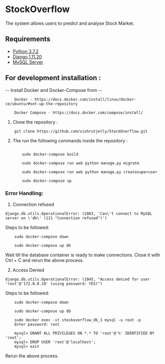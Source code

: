 # StockOverflow
The system allows users to predict and analyse Stock Market.

## Requirements

* [Python 3.7.2](https://python.org/)
* [Django 1.11.20](https://www.djangoproject.com/)
* [MySQL Server](https://www.mysql.com/)

## For development installation :

-- Install Docker and Docker-Compose from --

		Docker - https://docs.docker.com/install/linux/docker-ce/ubuntu/#set-up-the-repository

		Docker Compose - https://docs.docker.com/compose/install/

1. Clone the repository :
```
   	git clone https://github.com/vishrutjetly/StockOverflow.git
```

2. The run the following commands inside the repository :
 
	```

 		sudo docker-compose build

		sudo docker-compose run web python manage.py migrate

 		sudo docker-compose run web python manage.py createsuperuser

		sudo docker-compose up
	```

### Error Handling:

1. Connection refused 
``` 
django.db.utils.OperationalError: (2003, 'Can\'t connect to MySQL server on \'db\' (111 "Connection refused")')
```
Steps to be followed:
```
	sudo docker-compose down

	sudo docker-compose up db
```	
Wait till the database container is ready to make connections. Close it with Ctrl + C and rerun the above process.

2. Access Denied
```
django.db.utils.OperationalError: (1045, "Access denied for user 'root'@'172.0.0.10' (using password: YES)")
``` 

Steps to be followed:

```
	sudo docker-compose down

	sudo docker-compose up db

	sudo docker exec -it stockoverflow_db_1 mysql -u root -p
	Enter password: root

	mysql> GRANT ALL PRIVILEGES ON *.* TO 'root'@'%' IDENTIFIED BY 'root';
	mysql> DROP USER 'root'@'localhost';
	mysql> exit 
```
Rerun the above process.